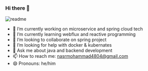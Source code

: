 ### Hi there 👋

![readme](https://user-images.githubusercontent.com/76038143/184336528-b31f928a-a301-4331-a0c5-5195229e690a.jpg)
- 🔭 I’m currently working on microservice and spring cloud tech
- 🌱 I’m currently learning webflux and reactive programming 
- 👯 I’m looking to collaborate on spring project
- 🤔 I’m looking for help with docker & kubernates
- 💬 Ask me about java and backend development
- 📫 How to reach me: nasrmohammad4804@gmail.com
- 😄 Pronouns: he/him


